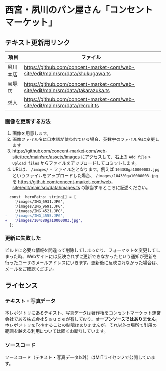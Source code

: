 # 西宮・夙川のパン屋さん「コンセントマーケット」

## テキスト更新用リンク

| 項目     | ファイル                                                                        |
| -------- | ------------------------------------------------------------------------------- |
| 夙川本店 | https://github.com/concent-market-com/web-site/edit/main/src/data/shukugawa.ts  |
| 宝塚店   | https://github.com/concent-market-com/web-site/edit/main/src/data/takarazuka.ts |
| 求人     | https://github.com/concent-market-com/web-site/edit/main/src/data/recruit.ts    |

### 画像を更新する方法

1. 画像を用意します。
2. 画像ファイル名に日本語が使われている場合、英数字のファイル名に変更します
3. https://github.com/concent-market-com/web-site/tree/main/src/assets/images にアクセスして、右上の `Add file` > `Upload files` からファイルをアップロードしてコミットします。
4. URLは、 `/images/` + ファイル名となります。例えば `104380ga10000003.jpg` というファイルをアップロードした場合、 `/images/104380ga10000003.jpg` を https://github.com/concent-market-com/web-site/edit/main/src/data/images.ts の該当するところに記述ください。

```diff
  const _heroPaths: string[] = [
    '/images/IMG_6931.JPG',
    '/images/IMG_9691.JPG',
    '/images/IMG_4521.JPG',
-   '/images/IMG_4555.JPG',
+   '/images/104380ga10000003.jpg',
  ];
```

### 更新に失敗した

ビルドに必要な情報を間違って削除してしまったり、フォーマットを変更してしまった時、Webサイトには反映されずに更新できなかったという通知が更新を行ったユーザのメールアドレスにいきます。更新後に反映されなかった場合は、メールをご確認ください。

## ライセンス

### テキスト・写真データ

本レポジトリにあるテキスト、写真データは著作権をコンセントマーケット運営会社である株式会社Ｓａｕｄｅが有しており、**オープンソースではありません**。本レポジトリをForkすることの制限はありませんが、それ以外の場所で引用の範囲を越える利用については固くお断りしています。

### ソースコード

ソースコード（テキスト・写真データ以外）はMITライセンスで公開しています。
